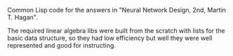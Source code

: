 Common Lisp code for the answers in "Neural Network Design, 2nd, Martin T. Hagan".

The required linear algebra libs were built from the scratch with lists for the basic data structure, so they had low efficiency but well they were well represented and good for instructing.


